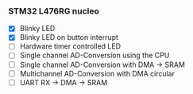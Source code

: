 ### STM32 L476RG nucleo

- [x] Blinky LED
- [x] Blinky LED on button interrupt
- [ ] Hardware timer controlled LED
- [ ] Single channel AD-Conversion using the CPU
- [ ] Single channel AD-Conversion with DMA -> SRAM
- [ ] Multichannel AD-Conversion with DMA circular
- [ ] UART RX -> DMA -> SRAM
